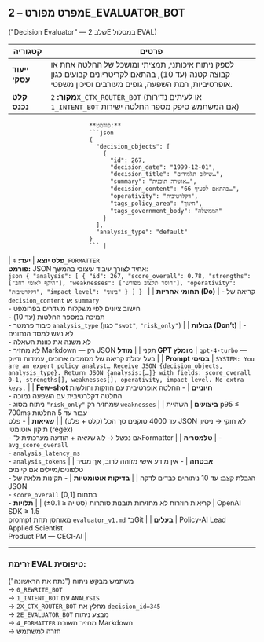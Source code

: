## מפרט מפורט – 2E_EVALUATOR_BOT

("Decision Evaluator" — שלב 2E במסלול EVAL)

| קטגוריה                  | פרטים                                                                                                                                                                                                                                                                                                                                                          |
|--------------------------|------------------------------------------------------------------------------------------------------------------------------------------------------------------------------------------------------------------------------------------------------------------------------------------------------------------------------------------------------------------|
| **ייעוד עסקי**           | לספק ניתוח איכותני, תמציתי ומושכל של החלטה אחת או קבוצה קטנה (עד 10), בהתאם לקריטריונים קבועים כגון אופרטיביות, רמת השפעה, גופים מעורבים וסיכון משפטי. |
| **קלט נכנס**             | **מקור:** `2X_CTX_ROUTER_BOT` (או לעיתים נדירות `1_INTENT_BOT` אם המשתמש סיפק מספר החלטה ישירות)  
                           **פורמט:**  
                           ```json
                           {
                             "decision_objects": [
                               {
                                 "id": 267,
                                 "decision_date": "1999-12-01",
                                 "decision_title": "שילוב תלמידים…",
                                 "summary": "אושרה תוכנית…",
                                 "decision_content": "בהתאם לסעיף 66…",
                                 "operativity": "דקלרטיבית",
                                 "tags_policy_area": "חינוך",
                                 "tags_government_body": "הממשלה"
                               }
                             ],
                             "analysis_type": "default"
                           }
                           ``` |
| **פלט יוצא**             | **יעד:** `4_FORMATTER`  
                           **פורמט:** JSON אחיד לצורך עיבוד עיצובי בהמשך:  
                           ```json
                           {
                             "analysis": [
                               {
                                 "id": 267,
                                 "score_overall": 0.78,
                                 "strengths": ["היקף לאומי רחב"],
                                 "weaknesses": ["חוסר תקצוב מפורש"],
                                 "operativity": "דקלרטיבית",
                                 "impact_level": "בינוני"
                               }
                             ]
                           }
                           ``` |
| **תחומי אחריות (Do)**   | - קריאה של `decision_content` או `summary`  
                           - חישוב ציונים לפי משקלות מוגדרים בפרומפט  
                           - תמיכה במספר החלטות (עד 10)  
                           - כיבוד פרמטר `analysis_type` (כגון `"swot"`, `"risk_only"`) |
| **גבולות (Don’t)**      | - לא ניגש למסד הנתונים  
                           - לא משנה את כוונת השאלה  
                           - לא מחזיר Markdown — רק JSON תקני |
| **מודל GPT מומלץ**       | `gpt-4-turbo` — בעל יכולת קריאה של מסמכים ארוכים, עמידות ודיוק |
| **Prompt בסיסי**         | `SYSTEM: You are an expert policy analyst… Receive JSON {decision_objects, analysis_type}. Return JSON {analysis:[…]} with fields: score_overall 0-1, strengths[], weaknesses[], operativity, impact_level. No extra keys.` |
| **Few-shot חיוניים**     | - החלטה אופרטיבית עם חוזקות וחולשות  
                           - החלטה דקלרטיבית עם השפעה נמוכה  
                           - ניתוח מסוג `"risk_only"` שמחזיר רק `weaknesses` |
| **ביצועים**             | השהיית p95 ≤ 700ms עבור עד 5 החלטות  
                           עד 4000 טוקנים סך הכל (קלט + פלט) |
| **שגיאות**              | - פלט JSON לא חוקי → ניסיון תיקון אוטומטי (regex)  
                           - אם נכשל → לוג שגיאה + הודעה מערכתית ל־Formatter |
| **טלמטריה**             | - `avg_score_overall`  
                           - `analysis_latency_ms`  
                           - `analysis_tokens` |
| **אבטחה**               | - אין מידע אישי מזוהה לרוב, אך מסיר טלפונים/מיילים אם קיימים  
                           - הגבלת קצב: עד 10 ניתוחים כבדים לדקה |
| **בדיקות אוטומטיות**    | - תקינות מלאה של JSON  
                           - `score_overall` בתחום [0,1]  
                           - קריאות חוזרות לא מחזירות תובנות סותרות (סטייה ≤ ±0.1) |
| **תלויות**              | OpenAI SDK ≥ 1.5  
                           prompt מאוחסן תחת `evaluator_v1.md` ב־Git |
| **בעלים**               | Policy-AI Lead  
                           Applied Scientist  
                           Product PM — CECI-AI |

---

### זרימת EVAL טיפוסית:
משתמש מבקש ניתוח ("נתח את הראשונה")  
→ `0_REWRITE_BOT`  
→ `1_INTENT_BOT` עם `ANALYSIS`  
→ `2X_CTX_ROUTER_BOT` מחלץ את `decision_id=345`  
→ `2E_EVALUATOR_BOT` מבצע ניתוח  
→ `4_FORMATTER` מחזיר תשובת Markdown  
→ חזרה למשתמש
